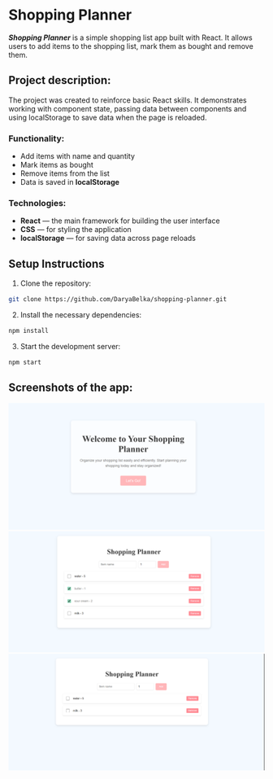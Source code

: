 # Shopping Planner

***Shopping Planner*** is a simple shopping list app built with React. It allows users to add items to the shopping list, mark them as bought and remove them. 

## Project description:
The project was created to reinforce basic React skills. It demonstrates working with component state, passing data between components and using localStorage to save data when the page is reloaded.

### Functionality:
- Add items with name and quantity
- Mark items as bought
- Remove items from the list
- Data is saved in **localStorage**

### Technologies:
- **React** —  the main framework for building the user interface
- **CSS** — for styling the application
- **localStorage** — for saving data across page reloads

## Setup Instructions
1. Clone the repository:

```bash
git clone https://github.com/DaryaBelka/shopping-planner.git
```

2. Install the necessary dependencies:
```bash
npm install
```

3. Start the development server:
```bash
npm start
```

## Screenshots of the app:
![App Screenshot](./assets/images/img1.png)
![App Screenshot](./assets/images/img2.png)
![App Screenshot](./assets/images/img3.png)



